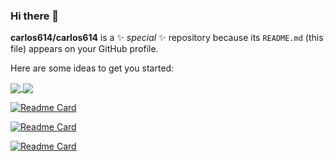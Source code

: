 ### Hi there 👋


**carlos614/carlos614** is a ✨ _special_ ✨ repository because its `README.md` (this file) appears on your GitHub profile.

Here are some ideas to get you started:


<a href="https://github.com/carlos614?tab=repositories">
  <img align="center" src="https://github-readme-stats.vercel.app/api?username=carlos614&show_icons=true&theme=merko" />
</a>
<a href="https://github.com/carlos614?tab=repositories">
  <img align="center" src="https://github-readme-stats.vercel.app/api/top-langs/?username=carlos614&layout=compact&theme=transparent&langs_count=8)](https://github.com/carlos614?tab=repositories" />
</a>
<br>



[![Readme Card](https://github-readme-stats.vercel.app/api/pin/?username=carlos614&repo=ChatBotGPT&show_owner=true&theme=dark)](https://github.com/carlos614/ChatBotGPT)

[![Readme Card](https://github-readme-stats.vercel.app/api/pin/?username=carlos614&repo=OrientadoObjetosAndDAO&show_owner=true&theme=dark)](https://github.com/carlos614/OrientadoObjetosAndDAO)

[![Readme Card](https://github-readme-stats.vercel.app/api/pin/?username=carlos614&repo=LivrariaANGULAR&show_owner=true&theme=dark)](https://github.com/carlos614/LivrariaANGULAR)




